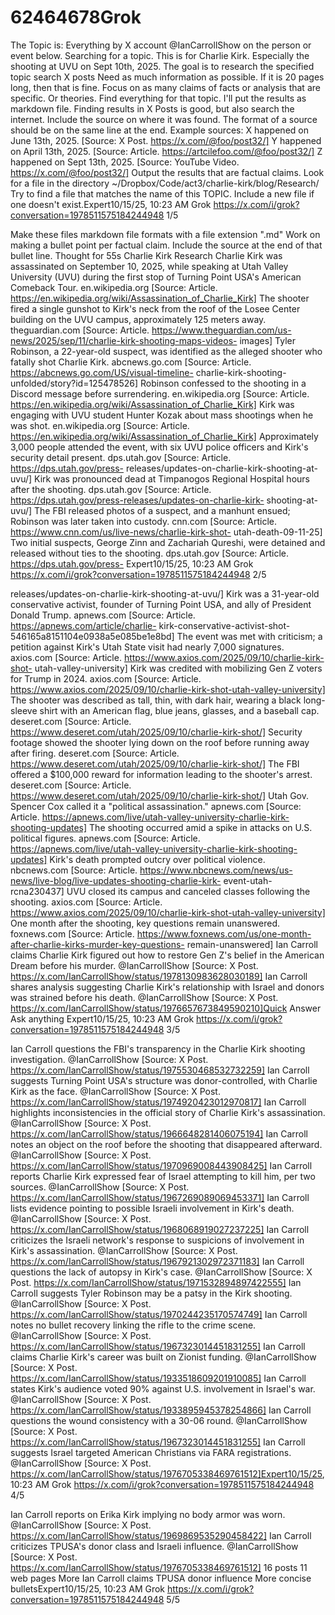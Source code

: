 # 62464678Grok

The Topic is: Everything by X account @IanCarrollShow on the 
person or event below. 
Searching for a topic.
This is for Charlie Kirk. Especially the shooting at UVU on Sept 
10th, 2025. The goal is to research the specified topic search X 
posts
Need as much information as possible. If it is 20 pages long, 
then that is fine. Focus on as many claims of facts or 
analysis that are specific. Or theories. 
Find everything for that topic. I'll put the results as 
markdown file.
Finding results in X Posts is good, but also search the 
internet.
Include the source on where it was found.
The format of a source should be on the same line at the 
end.
Example sources:
X happened on June 13th, 2025. [Source: X Post. 
https://x.com/@foo/post32/]
Y happened on April 13th, 2025. [Source: Article. 
https://artcilefoo.com/@foo/post32/]
Z happened on Sept 13th, 2025. [Source: YouTube 
Video. https://x.com/@foo/post32/]
Output the results that are factual claims.
Look for a file in the directory 
~/Dropbox/Code/act3/charlie-kirk/blog/Research/
Try to find a file that matches the name of this TOPIC. 
Include a new file if one doesn't exist.Expert10/15/25, 10:23 AM Grok
https://x.com/i/grok?conversation=1978511575184244948 1/5

Make these files markdown file formats with a file extension 
".md"
Work on making a bullet point per factual claim. Include the 
source at the end of that bullet line.
Thought for 55s
Charlie Kirk Research
Charlie Kirk was assassinated on September 10, 2025, while speaking at Utah Valley 
University (UVU) during the first stop of Turning Point USA's American Comeback Tour. 
en.wikipedia.org [Source: Article. https://en.wikipedia.org/wiki/Assassination_of_Charlie_Kirk]
The shooter fired a single gunshot to Kirk's neck from the roof of the Losee Center building on 
the UVU campus, approximately 125 meters away. theguardian.com [Source: Article. 
https://www.theguardian.com/us-news/2025/sep/11/charlie-kirk-shooting-maps-videos-
images]
Tyler Robinson, a 22-year-old suspect, was identified as the alleged shooter who fatally shot 
Charlie Kirk. abcnews.go.com [Source: Article. https://abcnews.go.com/US/visual-timeline-
charlie-kirk-shooting-unfolded/story?id=125478526]
Robinson confessed to the shooting in a Discord message before surrendering. en.wikipedia.org 
[Source: Article. https://en.wikipedia.org/wiki/Assassination_of_Charlie_Kirk]
Kirk was engaging with UVU student Hunter Kozak about mass shootings when he was shot. 
en.wikipedia.org [Source: Article. https://en.wikipedia.org/wiki/Assassination_of_Charlie_Kirk]
Approximately 3,000 people attended the event, with six UVU police officers and Kirk's 
security detail present. dps.utah.gov [Source: Article. https://dps.utah.gov/press-
releases/updates-on-charlie-kirk-shooting-at-uvu/]
Kirk was pronounced dead at Timpanogos Regional Hospital hours after the shooting. 
dps.utah.gov [Source: Article. https://dps.utah.gov/press-releases/updates-on-charlie-kirk-
shooting-at-uvu/]
The FBI released photos of a suspect, and a manhunt ensued; Robinson was later taken into 
custody. cnn.com [Source: Article. https://www.cnn.com/us/live-news/charlie-kirk-shot-
utah-death-09-11-25]
Two initial suspects, George Zinn and Zachariah Qureshi, were detained and released without 
ties to the shooting. dps.utah.gov [Source: Article. https://dps.utah.gov/press-
Expert10/15/25, 10:23 AM Grok
https://x.com/i/grok?conversation=1978511575184244948 2/5

releases/updates-on-charlie-kirk-shooting-at-uvu/]
Kirk was a 31-year-old conservative activist, founder of Turning Point USA, and ally of 
President Donald Trump. apnews.com [Source: Article. https://apnews.com/article/charlie-
kirk-conservative-activist-shot-546165a8151104e0938a5e085be1e8bd]
The event was met with criticism; a petition against Kirk's Utah State visit had nearly 7,000 
signatures. axios.com [Source: Article. https://www.axios.com/2025/09/10/charlie-kirk-shot-
utah-valley-university]
Kirk was credited with mobilizing Gen Z voters for Trump in 2024. axios.com [Source: Article. 
https://www.axios.com/2025/09/10/charlie-kirk-shot-utah-valley-university]
The shooter was described as tall, thin, with dark hair, wearing a black long-sleeve shirt with 
an American flag, blue jeans, glasses, and a baseball cap. deseret.com [Source: Article. 
https://www.deseret.com/utah/2025/09/10/charlie-kirk-shot/]
Security footage showed the shooter lying down on the roof before running away after firing. 
deseret.com [Source: Article. https://www.deseret.com/utah/2025/09/10/charlie-kirk-shot/]
The FBI offered a $100,000 reward for information leading to the shooter's arrest. deseret.com 
[Source: Article. https://www.deseret.com/utah/2025/09/10/charlie-kirk-shot/]
Utah Gov. Spencer Cox called it a "political assassination." apnews.com [Source: Article. 
https://apnews.com/live/utah-valley-university-charlie-kirk-shooting-updates]
The shooting occurred amid a spike in attacks on U.S. political figures. apnews.com [Source: 
Article. https://apnews.com/live/utah-valley-university-charlie-kirk-shooting-updates]
Kirk's death prompted outcry over political violence. nbcnews.com [Source: Article. 
https://www.nbcnews.com/news/us-news/live-blog/live-updates-shooting-charlie-kirk-
event-utah-rcna230437]
UVU closed its campus and canceled classes following the shooting. axios.com [Source: 
Article. https://www.axios.com/2025/09/10/charlie-kirk-shot-utah-valley-university]
One month after the shooting, key questions remain unanswered. foxnews.com [Source: 
Article. https://www.foxnews.com/us/one-month-after-charlie-kirks-murder-key-questions-
remain-unanswered]
Ian Carroll claims Charlie Kirk figured out how to restore Gen Z's belief in the American Dream 
before his murder. @IanCarrollShow [Source: X Post. 
https://x.com/IanCarrollShow/status/1978130983628030189]
Ian Carroll shares analysis suggesting Charlie Kirk's relationship with Israel and donors was 
strained before his death. @IanCarrollShow [Source: X Post. 
https://x.com/IanCarrollShow/status/1976657673849590210]Quick Answer
Ask anything
Expert10/15/25, 10:23 AM Grok
https://x.com/i/grok?conversation=1978511575184244948 3/5

Ian Carroll questions the FBI's transparency in the Charlie Kirk shooting investigation. 
@IanCarrollShow [Source: X Post. https://x.com/IanCarrollShow/status/1975530468532732259]
Ian Carroll suggests Turning Point USA's structure was donor-controlled, with Charlie Kirk as 
the face. @IanCarrollShow [Source: X Post. 
https://x.com/IanCarrollShow/status/1974920423012970817]
Ian Carroll highlights inconsistencies in the official story of Charlie Kirk's assassination. 
@IanCarrollShow [Source: X Post. https://x.com/IanCarrollShow/status/1966648281406075194]
Ian Carroll notes an object on the roof before the shooting that disappeared afterward. 
@IanCarrollShow [Source: X Post. 
https://x.com/IanCarrollShow/status/1970969008443908425]
Ian Carroll reports Charlie Kirk expressed fear of Israel attempting to kill him, per two sources. 
@IanCarrollShow [Source: X Post. 
https://x.com/IanCarrollShow/status/1967269089069453371]
Ian Carroll lists evidence pointing to possible Israeli involvement in Kirk's death. 
@IanCarrollShow [Source: X Post. https://x.com/IanCarrollShow/status/1968068919027237225]
Ian Carroll criticizes the Israeli network's response to suspicions of involvement in Kirk's 
assassination. @IanCarrollShow [Source: X Post. 
https://x.com/IanCarrollShow/status/1967921302972371183]
Ian Carroll questions the lack of autopsy in Kirk's case. @IanCarrollShow [Source: X Post. 
https://x.com/IanCarrollShow/status/1971532894897422555]
Ian Carroll suggests Tyler Robinson may be a patsy in the Kirk shooting. @IanCarrollShow 
[Source: X Post. https://x.com/IanCarrollShow/status/1970244235170574749]
Ian Carroll notes no bullet recovery linking the rifle to the crime scene. @IanCarrollShow [Source: 
X Post. https://x.com/IanCarrollShow/status/1967323014451831255]
Ian Carroll claims Charlie Kirk's career was built on Zionist funding. @IanCarrollShow [Source: X 
Post. https://x.com/IanCarrollShow/status/1933518609201910085]
Ian Carroll states Kirk's audience voted 90% against U.S. involvement in Israel's war. 
@IanCarrollShow [Source: X Post. 
https://x.com/IanCarrollShow/status/1933895945378254866]
Ian Carroll questions the wound consistency with a 30-06 round. @IanCarrollShow [Source: X 
Post. https://x.com/IanCarrollShow/status/1967323014451831255]
Ian Carroll suggests Israel targeted American Christians via FARA registrations. @IanCarrollShow 
[Source: X Post. https://x.com/IanCarrollShow/status/1976705338469761512]Expert10/15/25, 10:23 AM Grok
https://x.com/i/grok?conversation=1978511575184244948 4/5

Ian Carroll reports on Erika Kirk implying no body armor was worn. @IanCarrollShow [Source: X 
Post. https://x.com/IanCarrollShow/status/1969869535290458422]
Ian Carroll criticizes TPUSA's donor class and Israeli influence. @IanCarrollShow [Source: X Post. 
https://x.com/IanCarrollShow/status/1976705338469761512]
16 posts
 11 web pages
More Ian Carroll claims
TPUSA donor influence
More concise bulletsExpert10/15/25, 10:23 AM Grok
https://x.com/i/grok?conversation=1978511575184244948 5/5